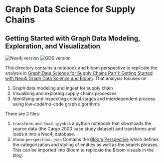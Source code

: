 # Graph Data Science for Supply Chains
## Getting Started with Graph Data Modeling, Exploration, and Visualization
![Neo4j version](https://img.shields.io/badge/Neo4j->=4.4.9-brightgreen) 
![GDS version](https://img.shields.io/badge/GDS->=2.2-brightgreen)


This directory contains a notebook and bloom perspective to replicate the analysis in [Graph Data Science for Supply Chains Part I: Getting Started with Neo4j Graph Data Science and Bloom](https://neo4j.com/developer-blog/supply-chain-neo4j-gds-bloom/). That analysis focuses on

1. Graph data modeling and ingest for supply chain
2. Visualising and exploring supply chains processes
3. Identifying and inspecting critical stages and interdependent process using low-code/no-code graph algorithms

There are 2 files:
1. `transform-and-load.ipynb` is a python notebook that downloads the source data (the Cargo 2000 case study dataset) and transforms and loads it into a Neo4j database.
2. `bloom-perspective.json` Contains the [Bloom Perspective](https://neo4j.com/docs/bloom-user-guide/current/bloom-perspectives/bloom-perspectives/) which defines the categorization and styling of entities as well as the search phrases. This can be imported into Bloom to replicate the Bloom visuals in the blog. 
